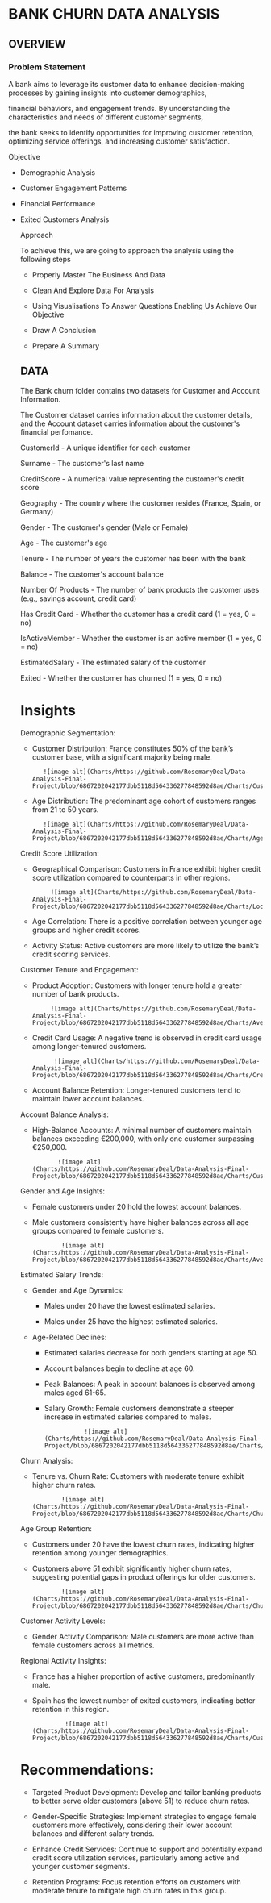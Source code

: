 #   BANK CHURN DATA ANALYSIS



 ## OVERVIEW

 
 ### Problem Statement
  
   A bank aims to leverage its customer data to enhance decision-making processes by gaining insights into customer demographics, 
   
   financial behaviors, and engagement trends. By understanding the characteristics and needs of different customer segments,
   
   the bank seeks to identify opportunities for improving customer retention, optimizing service offerings, and increasing customer satisfaction.
   
   Objective
  
- Demographic Analysis

- Customer Engagement Patterns

- Financial Performance

- Exited Customers Analysis


    Approach

     To achieve this, we are going to approach the analysis using the following steps
     
    -  Properly Master The Business And Data
    
    -  Clean And Explore Data For Analysis
    
    -  Using Visualisations To Answer Questions Enabling Us Achieve Our Objective
    
    -  Draw A Conclusion
    
    -  Prepare A Summary


    ## DATA

    The Bank churn folder contains two datasets for Customer and Account Information.

  The Customer dataset carries information about the customer details, and the Account dataset carries information about the customer's financial perfomance.


    CustomerId    -     A unique identifier for each customer                                                           
  
    Surname       -     The customer's last name                                                                        
  
    CreditScore    -    A numerical value representing the customer's credit score                                      
  
    Geography      -    The country where the customer resides (France, Spain, or Germany)                              
  
    Gender       -      The customer's gender (Male or Female)                                                          
  
    Age          -      The customer's age                                                                              
  
    Tenure      -       The number of years the customer has been with the bank                                         
  
    Balance       -     The customer's account balance                                                                  
  
    Number Of Products - The number of bank products the customer uses (e.g., savings account, credit card)              
  
    Has Credit Card  -  Whether the customer has a credit card (1 = yes, 0 = no)                                        
  
    IsActiveMember   -  Whether the customer is an active member (1 = yes, 0 = no)                                    
  
    EstimatedSalary  -  The estimated salary of the customer                                                            
  
    Exited           - Whether the customer has churned (1 = yes, 0 = no)                                  
  
  
     # Insights
  


    Demographic Segmentation:

    -  Customer Distribution: France constitutes 50% of the bank’s customer base, with a significant majority being male.

    
              ![image alt](Charts/https://github.com/RosemaryDeal/Data-Analysis-Final-Project/blob/6867202042177dbb5118d564336277848592d8ae/Charts/Customer%20Distribution%20By%20Geography.png)

    
    -  Age Distribution: The predominant age cohort of customers ranges from 21 to 50 years.


              ![image alt](Charts/https://github.com/RosemaryDeal/Data-Analysis-Final-Project/blob/6867202042177dbb5118d564336277848592d8ae/Charts/Age_group_of_customer.png)


    Credit Score Utilization:

    - Geographical Comparison: Customers in France exhibit higher credit score utilization compared to counterparts in other regions.


               ![image alt](Charts/https://github.com/RosemaryDeal/Data-Analysis-Final-Project/blob/6867202042177dbb5118d564336277848592d8ae/Charts/Location%20CreditScore.png)


    - Age Correlation: There is a positive correlation between younger age groups and higher credit scores.
    
    - Activity Status: Active customers are more likely to utilize the bank’s credit scoring services.
    
    Customer Tenure and Engagement:

    - Product Adoption: Customers with longer tenure hold a greater number of bank products.


               ![image alt](Charts/https://github.com/RosemaryDeal/Data-Analysis-Final-Project/blob/6867202042177dbb5118d564336277848592d8ae/Charts/Average_Number_of_Products.png)

    
    - Credit Card Usage: A negative trend is observed in credit card usage among longer-tenured customers.


                ![image alt](Charts/https://github.com/RosemaryDeal/Data-Analysis-Final-Project/blob/6867202042177dbb5118d564336277848592d8ae/Charts/Creditcard%20against%20Tenure.png)

    
    - Account Balance Retention: Longer-tenured customers tend to maintain lower account balances.
    
    Account Balance Analysis:

    - High-Balance Accounts: A minimal number of customers maintain balances exceeding €200,000, with only one customer surpassing €250,000.


                 ![image alt](Charts/https://github.com/RosemaryDeal/Data-Analysis-Final-Project/blob/6867202042177dbb5118d564336277848592d8ae/Charts/Customer%20Distribution%20by%20Balance.png)


    Gender and Age Insights:
    
    - Female customers under 20 hold the lowest account balances.
    
    - Male customers consistently have higher balances across all age groups compared to female customers.


                  ![image alt](Charts/https://github.com/RosemaryDeal/Data-Analysis-Final-Project/blob/6867202042177dbb5118d564336277848592d8ae/Charts/Average_Balance_by_Gender_and_Age_Group.png)

    

    Estimated Salary Trends:

    - Gender and Age Dynamics:
    
       -  Males under 20 have the lowest estimated salaries.
       
       -  Males under 25 have the highest estimated salaries.

    -  Age-Related Declines:
    
       -  Estimated salaries decrease for both genders starting at age 50.
       
       -  Account balances begin to decline at age 60.
   
       -  Peak Balances: A peak in account balances is observed among males aged 61-65.
    
       -  Salary Growth: Female customers demonstrate a steeper increase in estimated salaries compared to males.


                         ![image alt](Charts/https://github.com/RosemaryDeal/Data-Analysis-Final-Project/blob/6867202042177dbb5118d564336277848592d8ae/Charts/Average_Estimated_Salary_by_Gender_and_Age_Group.png)


                     

    Churn Analysis:

    - Tenure vs. Churn Rate: Customers with moderate tenure exhibit higher churn rates.


                  ![image alt](Charts/https://github.com/RosemaryDeal/Data-Analysis-Final-Project/blob/6867202042177dbb5118d564336277848592d8ae/Charts/Churn%20Rate%20By%20Tenure%20Category.png)
                  


    Age Group Retention:

    - Customers under 20 have the lowest churn rates, indicating higher retention among younger demographics.
    
    - Customers above 51 exhibit significantly higher churn rates, suggesting potential gaps in product offerings for older customers.


                  ![image alt](Charts/https://github.com/RosemaryDeal/Data-Analysis-Final-Project/blob/6867202042177dbb5118d564336277848592d8ae/Charts/Churn%20Rate%20By%20Age%20Group.png)



    Customer Activity Levels:

    - Gender Activity Comparison: Male customers are more active than female customers across all metrics.


    Regional Activity Insights:
    
    - France has a higher proportion of active customers, predominantly male.
    
    - Spain has the lowest number of exited customers, indicating better retention in this region.


                   ![image alt](Charts/https://github.com/RosemaryDeal/Data-Analysis-Final-Project/blob/6867202042177dbb5118d564336277848592d8ae/Charts/Customer%20Status%20by%20Geography%20and%20Gender.png)


  
    # Recommendations:
    
   
    - Targeted Product Development: Develop and tailor banking products to better serve older customers (above 51) to reduce churn rates.
   
    - Gender-Specific Strategies: Implement strategies to engage female customers more effectively, considering their lower account balances and different salary trends.
  
    - Enhance Credit Services: Continue to support and potentially expand credit score utilization services, particularly among active and younger customer segments.
  
    -  Retention Programs: Focus retention efforts on customers with moderate tenure to mitigate high churn rates in this group.


